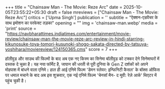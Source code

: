 +++
title = "Chainsaw Man - The Movie: Reze Arc"
date = 2025-10-05T23:55:22+05:30
draft = false
mreviews = ["Chainsaw Man - The Movie: Reze Arc"]
critics = ['Upma Singh']
publication = ''
subtitle = "ऐक्शन-एडवेंचर के साथ इमोशन का परफेक्ट तड़का"
opening = ""
img = 'chainsaw-man.webp'
media = 'print'
source = "https://navbharattimes.indiatimes.com/entertainment/movie-review/chainsaw-man-the-movie-reze-arc-review-in-hindi-starring-kikunosuke-toya-tomori-kusunoki-shogo-sakata-directed-by-tatsuya-yoshihara/moviereview/124150365.cms"
score = 7
+++

हॉलीवुड और साउथ की फिल्मों के बाद अब एक नए किस्म का सिनेमा बॉलीवुड को टक्कर देने सिनेमाघरों में दस्तक दे चुका है। यह नया फॉर्मेट है, जापान की धरती से पूरी दुनिया के Gen Z दर्शकों को अपने मोहपाश में बांधने वाला एनिमे। हाल ही आई एनिमे फिल्म 'डेमन स्लेयर: इन्फिनिटी कैसल' के बॉक्स ऑफिस पर धमाल मचाने के बाद अब इस शुक्रवार, एक नई एनिमे फिल्म 'चेनसॉ मैन- द मूवी: रेज़े आर्क' थिएटर में पहुंच चुकी है।
